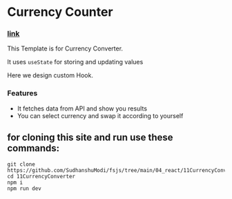 # Currency Counter

### [link](https://sudhanshu-currencyconverter.netlify.app/)

This Template is for Currency Converter.

It uses `useState` for storing and updating values

Here we design custom Hook.

### Features

- It fetches data from API and show you results
- You can select currency and swap it according to yourself

## for cloning this site and run use these commands:

```
git clone https://github.com/SudhanshuModi/fsjs/tree/main/04_react/11CurrencyConverter
cd 11CurrencyConverter
npm i
npm run dev
```
